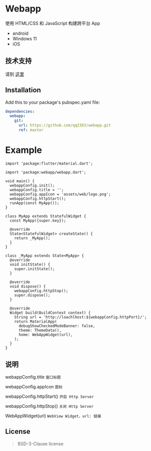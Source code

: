 # Webapp

使用 HTML/CSS 和 JavaScript 构建跨平台 App

- android
- Windows 11
- iOS

## 技术支持

请到 [这里](https://webapp.tianqilabs.com)

## Installation

Add this to your package's pubspec.yaml file:

```yaml
dependencies:
  webapp:
    git:
      url: https://github.com/qq2383/webapp.git
      ref: master
``` 

# Example

```
import 'package:flutter/material.dart';

import 'package:webapp/webapp.dart';

void main() {
  webappConfig.init();
  webappConfig.title = '';
  webappConfig.appIcon = 'assets/web/logo.png';
  webappConfig.httpStart();
  runApp(const MyApp());
}

class MyApp extends StatefulWidget {
  const MyApp({super.key});

  @override
  State<StatefulWidget> createState() {
    return _MyApp();
  }
}

class _MyApp extends State<MyApp> {
  @override
  void initState() {
    super.initState();
  }

  @override
  void dispose() {
    webappConfig.httpStop();
    super.dispose();
  }

  @override
  Widget build(BuildContext context) {
    String url = 'http://loachlhost:${webappConfig.httpPort}/';
    return MaterialApp(
      debugShowCheckedModeBanner: false,
      theme: ThemeData(),
      home: WebAppWidget(url),
    );
  }
}
```

## 说明

webappConfig.title ``窗口标题``

webappConfig.appIcon ``图标``

webappConfig.httpStart() ``开启 Http Server``

webappConfig.httpStop() ``关闭 Http Server``

WebAppWidget(url)   ``WebView Widget，url: 链接``

## License

> BSD-3-Clause license